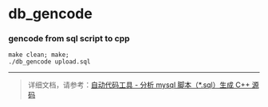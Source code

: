 # db_gencode
### gencode from sql script to cpp

```shell
make clean; make;
./db_gencode upload.sql
```

---

> 详细文档，请参考：[自动代码工具 - 分析 mysql 脚本（*.sql）生成 C++ 源码](https://wenfh2020.com/2020/06/04/mysql-db-gencode/)
